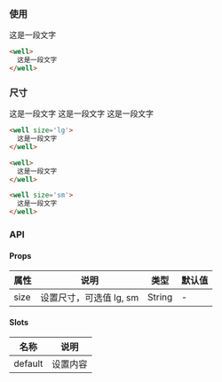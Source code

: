 <row>
<column :md=12>

### 使用

<well>
  这是一段文字
</well>

```html
<well>
  这是一段文字
</well>
```

### 尺寸

<well size='lg'>
  这是一段文字
</well>

<well>
  这是一段文字
</well>

<well size='sm'>
  这是一段文字
</well>

```html
<well size='lg'>
  这是一段文字
</well>

<well>
  这是一段文字
</well>

<well size='sm'>
  这是一段文字
</well>
```

### API
  
  <portlet title="Tooltip" icon="map-signs" theme="light" bordered>
  
  #### Props

  <div class="table-scrollable table-scrollable-borderless">
      <table class="table table-hover table-bordered">
          <thead>
              <tr class="uppercase">
                  <th> 属性 </th>
                  <th> 说明 </th>
                  <th> 类型 </th>
                  <th> 默认值 </th>
              </tr>
          </thead>
          <tbody>
              <tr>
                  <td> size </td>
                  <td> 设置尺寸，可选值 lg, sm</td>
                  <td> String </td>
                  <td> - </td>
              </tr>
          </tbody>
      </table>
  </div>

  #### Slots

  <div class="table-scrollable table-scrollable-borderless">
      <table class="table table-hover table-bordered">
          <thead>
              <tr class="uppercase">
                  <th> 名称 </th>
                  <th> 说明 </th>
              </tr>
          </thead>
          <tbody>
              <tr>
                  <td> default </td>
                  <td> 设置内容 </td>
              </tr>
          </tbody>
      </table>
  </div>
  
  </portlet>

</column>
</row>

